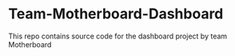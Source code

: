# Team-Motherboard-Dashboard
This repo contains source code for the dashboard project by team Motherboard
